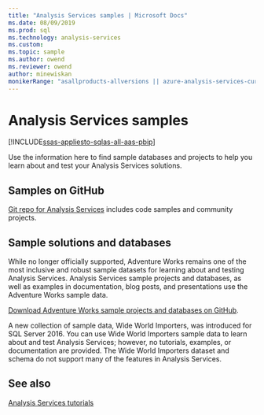 ```yaml
---
title: "Analysis Services samples | Microsoft Docs"
ms.date: 08/09/2019
ms.prod: sql
ms.technology: analysis-services
ms.custom:
ms.topic: sample
ms.author: owend
ms.reviewer: owend
author: minewiskan
monikerRange: "asallproducts-allversions || azure-analysis-services-current || power-bi-premium-current || >= sql-analysis-services-2016"
---
```

# Analysis Services samples

[!INCLUDE[ssas-appliesto-sqlas-all-aas-pbip](../includes/ssas-appliesto-sqlas-all-aas-pbip.md)]

Use the information here to find sample databases and projects to help you learn about and test your Analysis Services solutions.

## Samples on GitHub

[Git repo for Analysis Services](https://github.com/Microsoft/Analysis-Services) includes code samples and community projects.

## Sample solutions and databases  

While no longer officially supported, Adventure Works remains one of the most inclusive and robust sample datasets for learning about and testing Analysis Services. Analysis Services sample projects and databases, as well as examples in documentation, blog posts, and presentations use the Adventure Works sample data.

[Download Adventure Works sample projects and databases on GitHub](https://github.com/Microsoft/sql-server-samples/releases/tag/adventureworks).

A new collection of sample data, Wide World Importers, was introduced for SQL Server 2016. You can use Wide World Importers sample data to learn about and test Analysis Services; however, no tutorials, examples, or documentation are provided. The Wide World Importers dataset and schema do not support many of the features in Analysis Services.

## See also

[Analysis Services tutorials](../analysis-services/analysis-services-tutorials-ssas.md)
